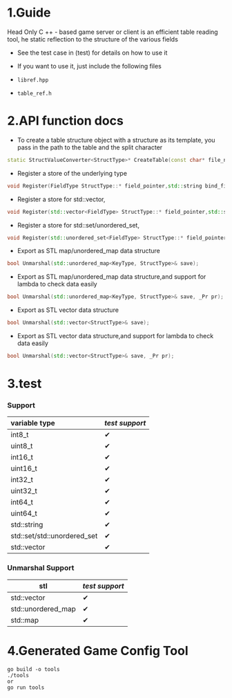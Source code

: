 # 1.Guide

Head Only C ++ - based game server or client is an efficient table reading tool, he static reflection to the structure of the various fields

- See the test case in (test) for details on how to use it

- If you want to use it, just include the following files

- `libref.hpp`

- `table_ref.h`

  

# 2.API function docs

- To create a table structure object with a structure as its template, you pass in the path to the table and the split character

```c++
static StructValueConverter<StructType>* CreateTable(const char* file_name, const char d = '\t');
```



- Register a store of the underlying type

```c++
void Register(FieldType StructType::* field_pointer,std::string bind_field);
```



- Register a store for std::vector,

```c++
void Register(std::vector<FieldType> StructType::* field_pointer,std::string bind_field);
```



- Register a store for std::set/unordered_set,

```c++
void Register(std::unordered_set<FieldType> StructType::* field_pointer,std::string bind_field);
```



- Export as  STL map/unordered_map  data structure

```c++
bool Unmarshal(std::unordered_map<KeyType, StructType>& save);
```



- Export as  STL map/unordered_map  data structure,and support for lambda to check data easily

```c++
bool Unmarshal(std::unordered_map<KeyType, StructType>& save, _Pr pr);
```



- Export as  STL vector  data structure

```c++
bool Unmarshal(std::vector<StructType>& save);
```



- Export as  STL vector  data structure,and support for lambda to check data easily


```c++
bool Unmarshal(std::vector<StructType>& save, _Pr pr);
```





# 3.test

### Support

| variable type               | *test support* |
| :-------------------------- | -------------- |
| int8_t                      | &#10004;       |
| uint8_t                     | &#10004;       |
| int16_t                     | &#10004;       |
| uint16_t                    | &#10004;       |
| int32_t                     | &#10004;       |
| uint32_t                    | &#10004;       |
| int64_t                     | &#10004;       |
| uint64_t                    | &#10004;       |
| std::string                 | &#10004;       |
| std::set/std::unordered_set | &#10004;       |
| std::vector                 | &#10004;       |

### Unmarshal Support

| stl                | *test support* |
| ------------------ | -------------- |
| std::vector        | &#10004;       |
| std::unordered_map | &#10004;       |
| std::map           | &#10004;       |



# 4.Generated Game Config Tool

```
go build -o tools
./tools
or
go run tools
```

